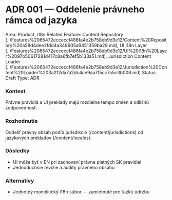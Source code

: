 # ADR 001 — Oddelenie právneho rámca od jazyka

Area: Product, i18n
Related Feature: Content Repository (../Features%2065472ecceccf486fa4e2b758eb9d3e12/Content%20Repository%20a58d4dee2fdd4a348605a6451359ba29.md), UI i18n Layer (../Features%2065472ecceccf486fa4e2b758eb9d3e12/UI%20i18n%20Layer%2097b50617281d417c8a6fb7ef5b133a51.md), Jurisdiction Content Loader (../Features%2065472ecceccf486fa4e2b758eb9d3e12/Jurisdiction%20Content%20Loader%203a212da7a2dc4ce9aa7f5cc7a5c3b008.md)
Status: Draft
Type: ADR

### Kontext

Právne pravidlá a UI preklady majú rozdielne tempo zmien a odlišnú zodpovednosť.

### Rozhodnutie

Oddeliť právny obsah podľa jurisdikcie (/content/jurisdictions) od jazykových prekladov (/content/locales).

### Dôsledky

- UI môže byť v EN pri zachovaní právne platných SK pravidiel
- Jednoduchšie revízie a audity právneho obsahu

### Alternatívy

- Jednotný monolitický i18n súbor — zamietnuté pre ťažkú údržbu